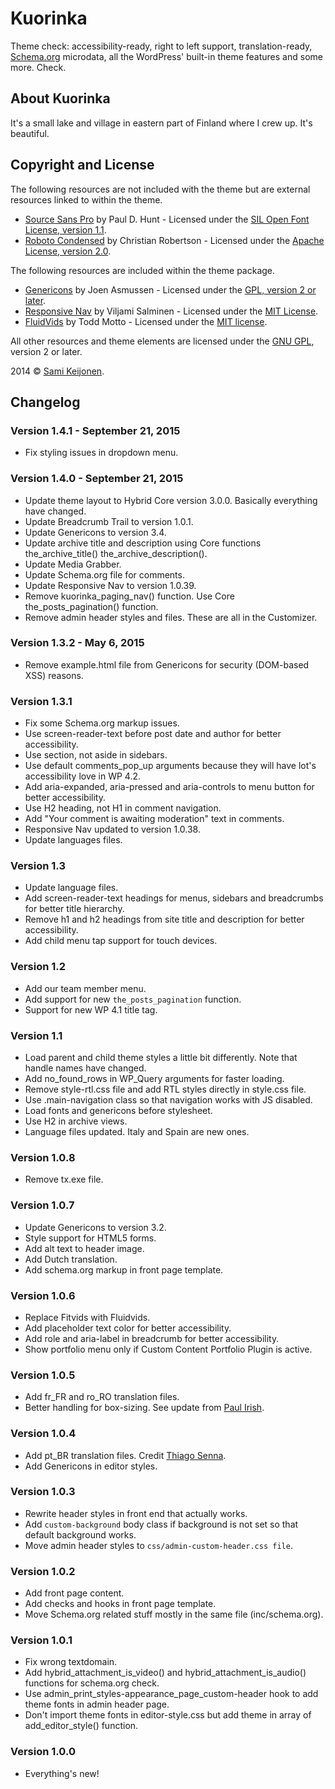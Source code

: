 # Kuorinka

Theme check: accessibility-ready, right to left support, translation-ready, [Schema.org](http://schema.org) microdata, all the WordPress' built-in theme features and some more. Check.

## About Kuorinka

It's a small lake and village in eastern part of Finland where I crew up. It's beautiful. 

## Copyright and License

The following resources are not included with the theme but are external resources linked to within the theme.

* [Source Sans Pro](https://www.google.com/fonts/specimen/Source+Sans+Pro) by Paul D. Hunt - Licensed under the [SIL Open Font License, version 1.1](http://scripts.sil.org/OFL).
* [Roboto Condensed](http://www.google.com/fonts/specimen/Roboto+Condensed) by Christian Robertson - Licensed under the [Apache License, version 2.0](http://www.apache.org/licenses/LICENSE-2.0.html).

The following resources are included within the theme package.

* [Genericons](http://genericons.com/) by Joen Asmussen - Licensed under the [GPL, version 2 or later](http://www.gnu.org/licenses/old-licenses/gpl-2.0.html).
* [Responsive Nav](http://responsive-nav.com/) by Viljami Salminen - Licensed under the [MIT License](http://opensource.org/licenses/MIT).
* [FluidVids](https://github.com/toddmotto/fluidvids) by Todd Motto - Licensed under the [MIT license](http://opensource.org/licenses/MIT).

All other resources and theme elements are licensed under the [GNU GPL](http://www.gnu.org/licenses/old-licenses/gpl-2.0.html), version 2 or later.

2014 &copy; [Sami Keijonen](https://foxland.fi).

## Changelog

### Version 1.4.1 - September 21, 2015

* Fix styling issues in dropdown menu.

### Version 1.4.0 - September 21, 2015

* Update theme layout to Hybrid Core version 3.0.0. Basically everything have changed.
* Update Breadcrumb Trail to version 1.0.1.
* Update Genericons to version 3.4.
* Update archive title and description using Core functions the_archive_title() the_archive_description().
* Update Media Grabber.
* Update Schema.org file for comments.
* Update Responsive Nav to version 1.0.39.
* Remove kuorinka_paging_nav() function. Use Core the_posts_pagination() function.
* Remove admin header styles and files. These are all in the Customizer.

### Version 1.3.2 - May 6, 2015

* Remove example.html file from Genericons for security (DOM-based XSS) reasons.

### Version 1.3.1

* Fix some Schema.org markup issues.
* Use screen-reader-text before post date and author for better accessibility.
* Use section, not aside in sidebars.
* Use default comments_pop_up arguments because they will have lot's accessibility love in WP 4.2.
* Add aria-expanded, aria-pressed and aria-controls to menu button for better accessibility.
* Use H2 heading, not H1 in comment navigation.
* Add "Your comment is awaiting moderation" text in comments.
* Responsive Nav updated to version 1.0.38.
* Update languages files.

### Version 1.3

* Update language files.
* Add screen-reader-text headings for menus, sidebars and breadcrumbs for better title hierarchy.
* Remove h1 and h2 headings from site title and description for better accessibility.
* Add child menu tap support for touch devices.

### Version 1.2

* Add our team member menu.
* Add support for new `the_posts_pagination` function.
* Support for new WP 4.1 title tag.

### Version 1.1

* Load parent and child theme styles a little bit differently. Note that handle names have changed. 
* Add no_found_rows in WP_Query arguments for faster loading.
* Remove style-rtl.css file and add RTL styles directly in style.css file.
* Use .main-navigation class so that navigation works with JS disabled.
* Load fonts and genericons before stylesheet.
* Use H2 in archive views.
* Language files updated. Italy and Spain are new ones.

### Version 1.0.8

* Remove tx.exe file.

### Version 1.0.7

* Update Genericons to version 3.2.
* Style support for HTML5 forms.
* Add alt text to header image.
* Add Dutch translation.
* Add schema.org markup in front page template.

### Version 1.0.6

* Replace Fitvids with Fluidvids.
* Add placeholder text color for better accessibility.
* Add role and aria-label in breadcrumb for better accessibility.
* Show portfolio menu only if Custom Content Portfolio Plugin is active.


### Version 1.0.5

* Add fr_FR and ro_RO translation files.
* Better handling for box-sizing. See update from [Paul Irish](http://www.paulirish.com/2012/box-sizing-border-box-ftw/). 

### Version 1.0.4

* Add pt_BR translation files. Credit [Thiago Senna](http://thremes.com.br/portfolio/temas/).
* Add Genericons in editor styles.

### Version 1.0.3

* Rewrite header styles in front end that actually works.
* Add `custom-background` body class if background is not set so that default background works.
* Move admin header styles to `css/admin-custom-header.css file`.

### Version 1.0.2

* Add front page content.
* Add checks and hooks in front page template.
* Move Schema.org related stuff mostly in the same file (inc/schema.org).

### Version 1.0.1

* Fix wrong textdomain.
* Add hybrid_attachment_is_video() and hybrid_attachment_is_audio() functions for schema.org check.
* Use admin_print_styles-appearance_page_custom-header hook to add theme fonts in admin header page.
* Don't import theme fonts in editor-style.css but add theme in array of add_editor_style() function.

### Version 1.0.0

* Everything's new!